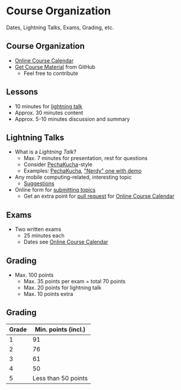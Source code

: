 # Course Organization

Dates, Lightning Talks, Exams, Grading, etc.


<!-- .slide: class="left" -->
## Course Organization

* [Online Course Calendar](https://github.com/rstropek/htl-mobile-computing/blob/master/2017-18/dates.md)
* [Get Course Material](https://github.com/rstropek/htl-mobile-computing/) from GitHub
  * Feel free to contribute


<!-- .slide: class="left" -->
## Lessons

* 10 minutes for [lightning talk](https://en.wikipedia.org/wiki/Lightning_talk)
* Approx. 30 minutes content
* Approx. 5-10 minutes discussion and summary


<!-- .slide: class="left" -->
## Lightning Talks

* What is a *Lightning Talk*?
  * Max. 7 minutes for presentation, rest for questions
  * Consider [PechaKucha](https://en.wikipedia.org/wiki/PechaKucha)-style
  * Examples: [PechaKucha](https://youtu.be/XBhTaL7RpA8), ["Nerdy" one with demo](https://www.destroyallsoftware.com/talks/wat)
* Any mobile computing-related, interesting topic
  * [Suggestions](https://github.com/rstropek/htl-mobile-computing/blob/master/2017-18/lightning-talk-suggestions.md)
* Online form for [submitting topics](https://goo.gl/forms/0xIczpjIyGKRb6sl1)
  * Get an extra point for [pull request](https://help.github.com/articles/about-pull-requests/) for [Online Course Calendar](https://github.com/rstropek/htl-mobile-computing/blob/master/2017-18/dates.md)


<!-- .slide: class="left" -->
## Exams

* Two written exams
  * 25 minutes each
  * Dates see [Online Course Calendar](https://github.com/rstropek/htl-mobile-computing/blob/master/2017-18/dates.md)


<!-- .slide: class="left" -->
## Grading

* Max. 100 points
  * Max. 35 points per exam = total 70 points
  * Max. 20 points for lightning talk
  * Max. 10 points extra


## Grading

| Grade  | Min. points (incl.)
|--------|---------------------
| 1      | 91
| 2      | 76
| 3      | 61
| 4      | 50
| 5      | Less than 50 points
